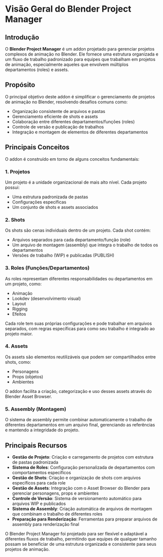 # Visão Geral do Blender Project Manager

## Introdução

O **Blender Project Manager** é um addon projetado para gerenciar projetos complexos de animação no Blender. Ele fornece uma estrutura organizada e um fluxo de trabalho padronizado para equipes que trabalham em projetos de animação, especialmente aqueles que envolvem múltiplos departamentos (roles) e assets.

## Propósito

O principal objetivo deste addon é simplificar o gerenciamento de projetos de animação no Blender, resolvendo desafios comuns como:

- Organização consistente de arquivos e pastas
- Gerenciamento eficiente de shots e assets
- Colaboração entre diferentes departamentos/funções (roles)
- Controle de versão e publicação de trabalhos
- Integração e montagem de elementos de diferentes departamentos

## Principais Conceitos

O addon é construído em torno de alguns conceitos fundamentais:

### 1. Projetos

Um projeto é a unidade organizacional de mais alto nível. Cada projeto possui:
- Uma estrutura padronizada de pastas
- Configurações específicas
- Um conjunto de shots e assets associados

### 2. Shots

Os shots são cenas individuais dentro de um projeto. Cada shot contém:
- Arquivos separados para cada departamento/função (role)
- Um arquivo de montagem (assembly) que integra o trabalho de todos os departamentos
- Versões de trabalho (WIP) e publicadas (PUBLISH)

### 3. Roles (Funções/Departamentos)

As roles representam diferentes responsabilidades ou departamentos em um projeto, como:
- Animação
- Lookdev (desenvolvimento visual)
- Layout
- Rigging
- Efeitos

Cada role tem suas próprias configurações e pode trabalhar em arquivos separados, com regras específicas para como seu trabalho é integrado ao projeto maior.

### 4. Assets

Os assets são elementos reutilizáveis que podem ser compartilhados entre shots, como:
- Personagens
- Props (objetos)
- Ambientes

O addon facilita a criação, categorização e uso desses assets através do Blender Asset Browser.

### 5. Assembly (Montagem)

O sistema de assembly permite combinar automaticamente o trabalho de diferentes departamentos em um arquivo final, gerenciando as referências e mantendo a integridade do projeto.

## Principais Recursos

- **Gestão de Projeto**: Criação e carregamento de projetos com estrutura de pastas padronizada
- **Sistema de Roles**: Configuração personalizada de departamentos com comportamentos específicos
- **Gestão de Shots**: Criação e organização de shots com arquivos específicos para cada role
- **Gestão de Assets**: Integração com o Asset Browser do Blender para gerenciar personagens, props e ambientes
- **Controle de Versão**: Sistema de versionamento automático para arquivos WIP e publicados
- **Sistema de Assembly**: Criação automática de arquivos de montagem que combinam o trabalho de diferentes roles
- **Preparação para Renderização**: Ferramentas para preparar arquivos de assembly para renderização final

O Blender Project Manager foi projetado para ser flexível e adaptável a diferentes fluxos de trabalho, permitindo que equipes de qualquer tamanho possam se beneficiar de uma estrutura organizada e consistente para seus projetos de animação. 